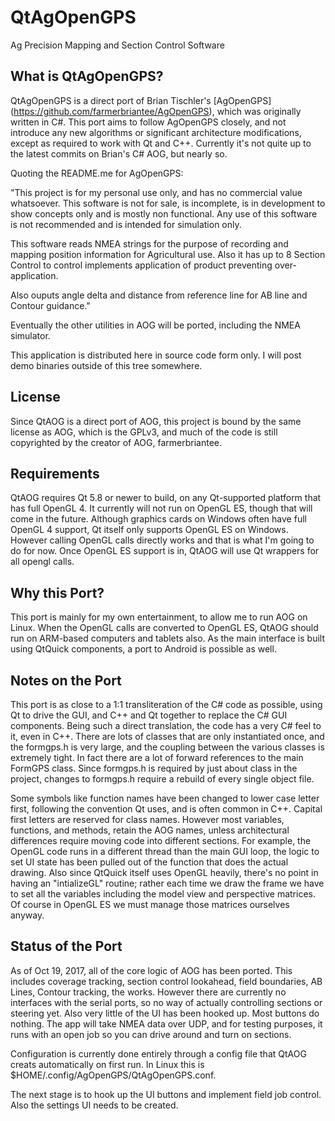 QtAgOpenGPS
===========
Ag Precision Mapping and Section Control Software

What is QtAgOpenGPS?
--------------------
QtAgOpenGPS is a direct port of Brian Tischler's [AgOpenGPS]
(https://github.com/farmerbriantee/AgOpenGPS), which was originally
written in C#.  This port aims to follow AgOpenGPS closely, and not
introduce any new algorithms or significant architecture modifications,
except as required to work with Qt and C++.  Currently it's not quite
up to the latest commits on Brian's C# AOG, but nearly so.

Quoting the README.me for AgOpenGPS:

"This project is for my personal use only, and has no commercial value
whatsoever. This software is not for sale, is incomplete, is in
development to show concepts only and is mostly non functional. Any
use of this software is not recommended and is intended for simulation
only.

This software reads NMEA strings for the purpose of recording and
mapping position information for Agricultural use. Also it has up to 8
Section Control to control implements application of product preventing
over-application.

Also ouputs angle delta and distance from reference line for AB line
and Contour guidance."

Eventually the other utilities in AOG will be ported, including the
NMEA simulator.

This application is distributed here in source code form only. I will
post demo binaries outside of this tree somewhere.

License
-------
Since QtAOG is a direct port of AOG, this project is bound by the same
license as AOG, which is the GPLv3, and much of the code is still
copyrighted by the creator of AOG, farmerbriantee.

Requirements
------------
QtAOG requires Qt 5.8 or newer to build, on any Qt-supported platform
that has full OpenGL 4. It currently will not run on OpenGL ES, though
that will come in the future.  Although graphics cards on Windows often
have full OpenGL 4 support, Qt itself only supports OpenGL ES on
Windows. However calling OpenGL calls directly works and that is what
I'm going to do for now. Once OpenGL ES support is in, QtAOG will use
Qt wrappers for all opengl calls.

Why this Port?
--------------
This port is mainly for my own entertainment, to allow me to run AOG
on Linux. When the OpenGL calls are converted to OpenGL ES, QtAOG
should run on ARM-based computers and tablets also.  As the main
interface is built using QtQuick components, a port to Android is
possible as well.

Notes on the Port
-----------------
This port is as close to a 1:1 transliteration of the C# code as
possible, using Qt to drive the GUI, and C++ and Qt together to replace
the C# GUI components.  Being such a direct translation, the code has
a very C# feel to it, even in C++.  There are lots of classes that are
only instantiated once, and the formgps.h is very large, and the
coupling between the various classes is extremely tight.  In fact there
are a lot of forward references to the main FormGPS class.  Since
formgps.h is required by just about class in the project, changes to
formgps.h require a rebuild of every single object file.

Some symbols like function names have been changed to lower case letter
first, following the convention Qt uses, and is often common in C++.
Capital first letters are reserved for class names.  However most
variables, functions, and methods, retain the AOG names, unless
architectural differences require moving code into different sections.
For example, the OpenGL code runs in a different thread than the main
GUI loop, the logic to set UI state has been pulled out of the function
that does the actual drawing.  Also since QtQuick itself uses OpenGL
heavily, there's no point in having an "intializeGL" routine; rather
each time we draw the frame we have to set all the variables including
the model view and perspective matrices.  Of course in OpenGL ES we
must manage those matrices ourselves anyway.

Status of the Port
------------------
As of Oct 19, 2017, all of the core logic of AOG has been ported. This
includes coverage tracking, section control lookahead, field boundaries,
AB Lines, Contour tracking, the works.  However there are currently no
interfaces with the serial ports, so no way of actually controlling
sections or steering yet. Also very little of the UI has been hooked
up. Most buttons do nothing.  The app will take NMEA data over UDP, and
for testing purposes, it runs with an open job so you can drive around
and turn on sections.

Configuration is currently done entirely through a config file that
QtAOG creats automatically on first run. In Linux this is
$HOME/.config/AgOpenGPS/QtAgOpenGPS.conf.

The next stage is to hook up the UI buttons and implement field job
control.  Also the settings UI needs to be created.
